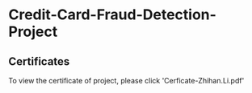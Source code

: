 # Credit-Card-Fraud-Detection-Project
## Certificates
To view the certificate of project, please click 'Cerficate-Zhihan.Li.pdf'
